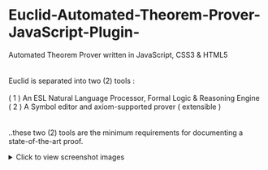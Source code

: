 # Euclid-Automated-Theorem-Prover-JavaScript-Plugin-
Automated Theorem Prover written in JavaScript, CSS3 &amp; HTML5 <br/>
<br/>
<br/>
Euclid is separated into two (2) tools :<br/>
<br/>
( 1 ) An ESL Natural Language Processor, Formal Logic & Reasoning Engine<br/>
( 2 ) A Symbol editor and axiom-supported prover ( extensible )<br/>
<br/>
<br/>
..these two (2) tools are the minimum requirements for documenting a state-of-the-art proof.
<details>  
  
<summary> Click to view screenshot images</summary>  
  
## Screenshot 1  
![screenshot](SYMBOLIC%20PROVER/IMG/Screenshot_2018-06-03_12-17-39.png)  
  
## Screenshot 2  
![screenshot](SYMBOLIC%20PROVER/IMG/sample_screenshot.png)  
  
## Screenshot 3  
![screenshot](SYMBOLIC%20PROVER/IMG/sample_screenshot_3.png)
  
## Screenshot 4  
![screenshot](SYMBOLIC%20PROVER/IMG/sample_screenshot_5.png)  
  
</details>
